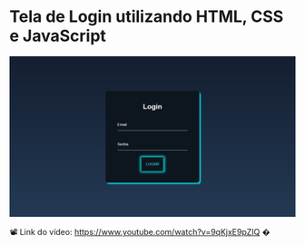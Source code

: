 # Tela de Login utilizando HTML, CSS e JavaScript

![Tela de Login](https://github.com/santos-glebson/tela-login-neon/blob/main/tela-login.jpg)

📽️ Link do vídeo: https://www.youtube.com/watch?v=9qKjxE9pZIQ �
